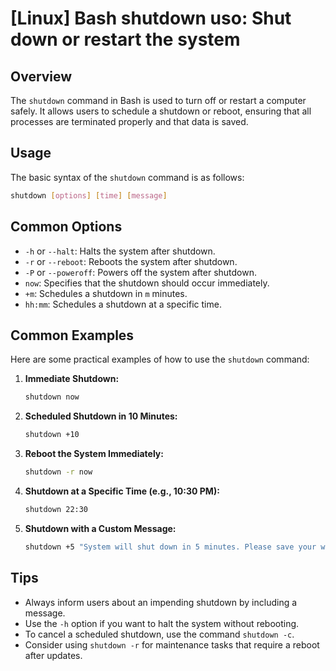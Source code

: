 # [Linux] Bash shutdown uso: Shut down or restart the system

## Overview
The `shutdown` command in Bash is used to turn off or restart a computer safely. It allows users to schedule a shutdown or reboot, ensuring that all processes are terminated properly and that data is saved.

## Usage
The basic syntax of the `shutdown` command is as follows:

```bash
shutdown [options] [time] [message]
```

## Common Options
- `-h` or `--halt`: Halts the system after shutdown.
- `-r` or `--reboot`: Reboots the system after shutdown.
- `-P` or `--poweroff`: Powers off the system after shutdown.
- `now`: Specifies that the shutdown should occur immediately.
- `+m`: Schedules a shutdown in `m` minutes.
- `hh:mm`: Schedules a shutdown at a specific time.

## Common Examples
Here are some practical examples of how to use the `shutdown` command:

1. **Immediate Shutdown:**
   ```bash
   shutdown now
   ```

2. **Scheduled Shutdown in 10 Minutes:**
   ```bash
   shutdown +10
   ```

3. **Reboot the System Immediately:**
   ```bash
   shutdown -r now
   ```

4. **Shutdown at a Specific Time (e.g., 10:30 PM):**
   ```bash
   shutdown 22:30
   ```

5. **Shutdown with a Custom Message:**
   ```bash
   shutdown +5 "System will shut down in 5 minutes. Please save your work."
   ```

## Tips
- Always inform users about an impending shutdown by including a message.
- Use the `-h` option if you want to halt the system without rebooting.
- To cancel a scheduled shutdown, use the command `shutdown -c`.
- Consider using `shutdown -r` for maintenance tasks that require a reboot after updates.